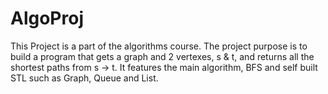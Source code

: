 # AlgoProj

This Project is a part of the algorithms course.
The project purpose is to build a program that gets a graph and 2 vertexes, s & t, and returns all the shortest paths from s -> t.
It features the main algorithm, BFS and self built STL such as Graph, Queue and List.
